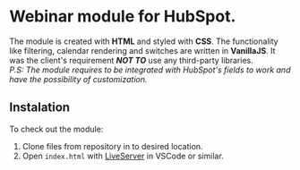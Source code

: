 # Webinar module for HubSpot.
The module is created with **HTML** and styled with **CSS**. The functionality like filtering, calendar rendering and switches are written in **VanillaJS**. It was the client's requirement ***NOT TO*** use any third-party libraries.  
*P.S: The module requires to be integrated with HubSpot's fields to work and have the possibility of customization.*
## Instalation
To check out the module:  
1. Clone files from repository in to desired location.
2. Open `index.html` with [LiveServer](https://marketplace.visualstudio.com/items?itemName=ritwickdey.LiveServer) in VSCode or similar.
